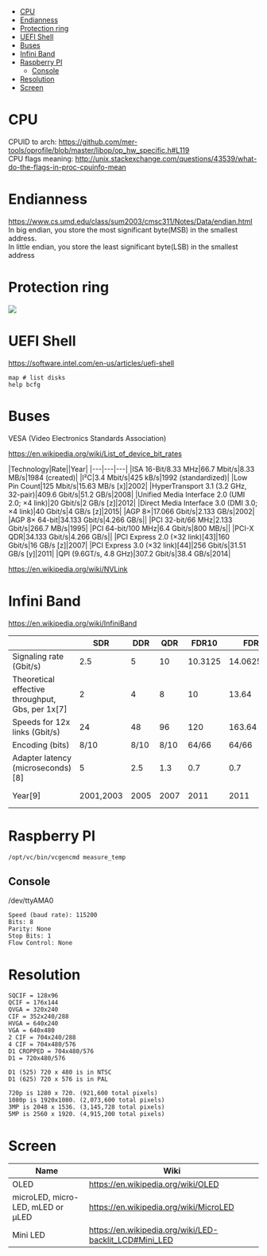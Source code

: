 <!-- TOC -->

- [CPU](#cpu)
- [Endianness](#endianness)
- [Protection ring](#protection-ring)
- [UEFI Shell](#uefi-shell)
- [Buses](#buses)
- [Infini Band](#infini-band)
- [Raspberry PI](#raspberry-pi)
  - [Console](#console)
- [Resolution](#resolution)
- [Screen](#screen)

<!-- /TOC -->

# CPU
CPUID to arch: https://github.com/mer-tools/oprofile/blob/master/libop/op_hw_specific.h#L119  
CPU flags meaning: http://unix.stackexchange.com/questions/43539/what-do-the-flags-in-proc-cpuinfo-mean  

# Endianness
https://www.cs.umd.edu/class/sum2003/cmsc311/Notes/Data/endian.html  
In big endian, you store the most significant byte(MSB) in the smallest address.  
In little endian, you store the least significant byte(LSB) in the smallest address

# Protection ring
![](https://en.wikipedia.org/wiki/File:Priv_rings.svg)

# UEFI Shell
https://software.intel.com/en-us/articles/uefi-shell

    map # list disks
    help bcfg

# Buses
VESA (Video Electronics Standards Association)

https://en.wikipedia.org/wiki/List_of_device_bit_rates

|Technology|Rate||Year|
|---|---|---|
|ISA 16-Bit/8.33 MHz|66.7 Mbit/s|8.33 MB/s|1984 (created)|
|I²C|3.4 Mbit/s|425 kB/s|1992 (standardized)|
|Low Pin Count|125 Mbit/s|15.63 MB/s [x]|2002|
|HyperTransport 3.1 (3.2 GHz, 32-pair)|409.6 Gbit/s|51.2 GB/s|2008|
|Unified Media Interface 2.0 (UMI 2.0; ×4 link)|20 Gbit/s|2 GB/s [z]|2012|
|Direct Media Interface 3.0 (DMI 3.0; ×4 link)|40 Gbit/s|4 GB/s [z]|2015|
|AGP 8×|17.066 Gbit/s|2.133 GB/s|2002|
|AGP 8× 64-bit|34.133 Gbit/s|4.266 GB/s||
|PCI 32-bit/66 MHz|2.133 Gbit/s|266.7 MB/s|1995|
|PCI 64-bit/100 MHz|6.4 Gbit/s|800 MB/s||
|PCI-X QDR|34.133 Gbit/s|4.266 GB/s||
|PCI Express 2.0 (×32 link)[43]|160 Gbit/s|16 GB/s [z]|2007|
|PCI Express 3.0 (×32 link)[44]|256 Gbit/s|31.51 GB/s [y]|2011|
|QPI (9.6GT/s, 4.8 GHz)|307.2 Gbit/s|38.4 GB/s|2014|

https://en.wikipedia.org/wiki/NVLink

# Infini Band
https://en.wikipedia.org/wiki/InfiniBand

| |SDR|DDR|QDR|FDR10|FDR|EDR|HDR|NDR|XDR|
|---|---|---|---|---|---|---|---|---|---|
|Signaling rate (Gbit/s)|2.5|5|10|10.3125|14.0625[6]|25.78125|50|100|250|
|Theoretical effective throughput, Gbs, per 1x[7]|2|4|8|10|13.64|25|50|||
|Speeds for 12x links (Gbit/s)|24|48|96|120|163.64|300|600|||
|Encoding (bits)|8/10|8/10|8/10|64/66|64/66|64/66|64/66|||
|Adapter latency (microseconds)[8]|5|2.5|1.3|0.7|0.7|0.5||||
|Year[9]|2001,2003|2005|2007|2011|2011|2014[7]|2017[7]|after 2020|future|

# Raspberry PI
```
/opt/vc/bin/vcgencmd measure_temp
```
## Console
/dev/ttyAMA0
```
Speed (baud rate): 115200
Bits: 8
Parity: None
Stop Bits: 1
Flow Control: None
```

# Resolution

    SQCIF = 128x96
    QCIF = 176x144
    QVGA = 320x240
    CIF = 352x240/288
    HVGA = 640x240
    VGA = 640x480
    2 CIF = 704x240/288
    4 CIF = 704x480/576
    D1 CROPPED = 704x480/576
    D1 = 720x480/576

    D1 (525) 720 x 480 is in NTSC
    D1 (625) 720 x 576 is in PAL

    720p is 1280 x 720. (921,600 total pixels)
    1080p is 1920x1080. (2,073,600 total pixels)
    3MP is 2048 x 1536. (3,145,728 total pixels)
    5MP is 2560 x 1920. (4,915,200 total pixels)


# Screen

Name | Wiki
-- | --
OLED | https://en.wikipedia.org/wiki/OLED
microLED, micro-LED, mLED or μLED | https://en.wikipedia.org/wiki/MicroLED
Mini LED | https://en.wikipedia.org/wiki/LED-backlit_LCD#Mini_LED

